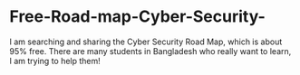 # Free-Road-map-Cyber-Security-
I am searching and sharing the Cyber Security Road Map, which is about 95% free. There are many students in Bangladesh who really want to learn, I am trying to help them!
